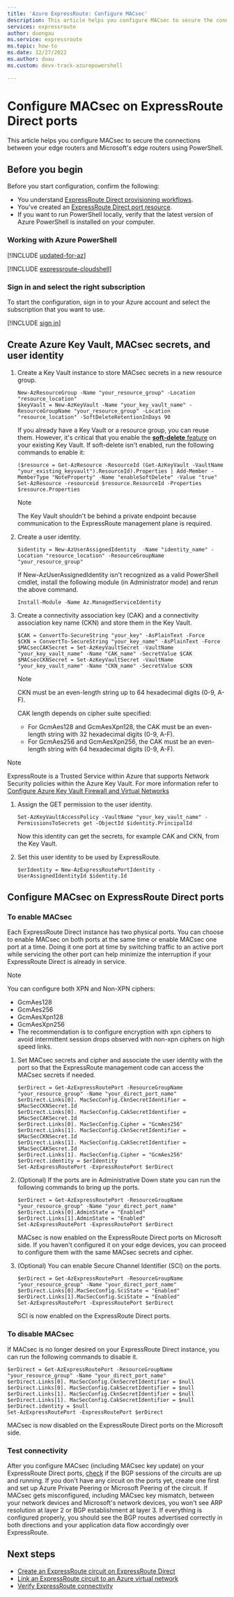 ```yaml
---
title: 'Azure ExpressRoute: Configure MACsec'
description: This article helps you configure MACsec to secure the connections between your edge routers and Microsoft's edge routers.
services: expressroute
author: duongau
ms.service: expressroute
ms.topic: how-to
ms.date: 12/27/2022
ms.author: duau 
ms.custom: devx-track-azurepowershell

---
```


# Configure MACsec on ExpressRoute Direct ports

This article helps you configure MACsec to secure the connections between your edge routers and Microsoft's edge routers using PowerShell.

## Before you begin

Before you start configuration, confirm the following:

* You understand [ExpressRoute Direct provisioning workflows](expressroute-erdirect-about.md).
* You've created an [ExpressRoute Direct port resource](expressroute-howto-erdirect.md).
* If you want to run PowerShell locally, verify that the latest version of Azure PowerShell is installed on your computer.

### Working with Azure PowerShell

[!INCLUDE [updated-for-az](../../includes/hybrid-az-ps.md)]

[!INCLUDE [expressroute-cloudshell](../../includes/expressroute-cloudshell-powershell-about.md)]

### Sign in and select the right subscription

To start the configuration, sign in to your Azure account and select the subscription that you want to use.

   [!INCLUDE [sign in](../../includes/expressroute-cloud-shell-connect.md)]

## Create Azure Key Vault, MACsec secrets, and user identity

1. Create a Key Vault instance to store MACsec secrets in a new resource group.

    ```azurepowershell-interactive
    New-AzResourceGroup -Name "your_resource_group" -Location "resource_location"
    $keyVault = New-AzKeyVault -Name "your_key_vault_name" -ResourceGroupName "your_resource_group" -Location "resource_location" -SoftDeleteRetentionInDays 90
    ```

    If you already have a Key Vault or a resource group, you can reuse them. However, it's critical that you enable the [**soft-delete** feature](../key-vault/general/soft-delete-overview.md) on your existing Key Vault. If soft-delete isn't enabled, run the following commands to enable it:

    ```azurepowershell-interactive
    ($resource = Get-AzResource -ResourceId (Get-AzKeyVault -VaultName "your_existing_keyvault").ResourceId).Properties | Add-Member -MemberType "NoteProperty" -Name "enableSoftDelete" -Value "true"
    Set-AzResource -resourceid $resource.ResourceId -Properties $resource.Properties
    ```
    
    > [!NOTE]
    > The Key Vault shouldn't be behind a private endpoint because communication to the ExpressRoute management plane is required.
    >
    
1. Create a user identity.

    ```azurepowershell-interactive
    $identity = New-AzUserAssignedIdentity  -Name "identity_name" -Location "resource_location" -ResourceGroupName "your_resource_group"
    ```

    If New-AzUserAssignedIdentity isn't recognized as a valid PowerShell cmdlet, install the following module (in Administrator mode) and rerun the above command.

    ```azurepowershell-interactive
    Install-Module -Name Az.ManagedServiceIdentity
    ```
1. Create a connectivity association key (CAK) and a connectivity association key name (CKN) and store them in the Key Vault.

    ```azurepowershell-interactive
    $CAK = ConvertTo-SecureString "your_key" -AsPlainText -Force
    $CKN = ConvertTo-SecureString "your_key_name" -AsPlainText -Force
    $MACsecCAKSecret = Set-AzKeyVaultSecret -VaultName "your_key_vault_name" -Name "CAK_name" -SecretValue $CAK
    $MACsecCKNSecret = Set-AzKeyVaultSecret -VaultName "your_key_vault_name" -Name "CKN_name" -SecretValue $CKN
    ```
   > [!NOTE]
   > CKN must be an even-length string up to 64 hexadecimal digits (0-9, A-F).
   >
   > CAK length depends on cipher suite specified:
   > * For GcmAes128 and GcmAesXpn128, the CAK must be an even-length string with 32 hexadecimal digits (0-9, A-F).
   > * For GcmAes256 and GcmAesXpn256, the CAK must be an even-length string with 64 hexadecimal digits (0-9, A-F).


 > [!NOTE]
   > ExpressRoute is a Trusted Service within Azure that supports Network Security policies within the Azure Key Vault. For more information refer to [Configure Azure Key Vault Firewall and Virtual Networks](../key-vault/general/network-security.md)
   >

1. Assign the GET permission to the user identity.

    ```azurepowershell-interactive
    Set-AzKeyVaultAccessPolicy -VaultName "your_key_vault_name" -PermissionsToSecrets get -ObjectId $identity.PrincipalId
    ```

   Now this identity can get the secrets, for example CAK and CKN, from the Key Vault.

1. Set this user identity to be used by ExpressRoute.

    ```azurepowershell-interactive
    $erIdentity = New-AzExpressRoutePortIdentity -UserAssignedIdentityId $identity.Id
    ```
 
## Configure MACsec on ExpressRoute Direct ports

### To enable MACsec

Each ExpressRoute Direct instance has two physical ports. You can choose to enable MACsec on both ports at the same time or enable MACsec one port at a time. Doing it one port at time by switching traffic to an active port while servicing the other port can help minimize the interruption if your ExpressRoute Direct is already in service.

   > [!NOTE]
   > You can configure both XPN and Non-XPN ciphers:
   > * GcmAes128
   > * GcmAes256
   > * GcmAesXpn128
   > * GcmAesXpn256
   > * The recommendation is to configure encryption with xpn ciphers to avoid intermittent session drops observed with non-xpn ciphers on high speed links.
   >

1. Set MACsec secrets and cipher and associate the user identity with the port so that the ExpressRoute management code can access the MACsec secrets if needed.

    ```azurepowershell-interactive
    $erDirect = Get-AzExpressRoutePort -ResourceGroupName "your_resource_group" -Name "your_direct_port_name"
    $erDirect.Links[0]. MacSecConfig.CknSecretIdentifier = $MacSecCKNSecret.Id
    $erDirect.Links[0]. MacSecConfig.CakSecretIdentifier = $MacSecCAKSecret.Id
    $erDirect.Links[0]. MacSecConfig.Cipher = "GcmAes256"
    $erDirect.Links[1]. MacSecConfig.CknSecretIdentifier = $MacSecCKNSecret.Id
    $erDirect.Links[1]. MacSecConfig.CakSecretIdentifier = $MacSecCAKSecret.Id
    $erDirect.Links[1]. MacSecConfig.Cipher = "GcmAes256"
    $erDirect.identity = $erIdentity
    Set-AzExpressRoutePort -ExpressRoutePort $erDirect
    ```
1. (Optional) If the ports are in Administrative Down state you can run the following commands to bring up the ports.

    ```azurepowershell-interactive
    $erDirect = Get-AzExpressRoutePort -ResourceGroupName "your_resource_group" -Name "your_direct_port_name"
    $erDirect.Links[0].AdminState = "Enabled"
    $erDirect.Links[1].AdminState = "Enabled"
    Set-AzExpressRoutePort -ExpressRoutePort $erDirect
    ```

    MACsec is now enabled on the ExpressRoute Direct ports on Microsoft side. If you haven't configured it on your edge devices, you can proceed to configure them with the same MACsec secrets and cipher.

1. (Optional) You can enable Secure Channel Identifier (SCI) on the ports.

    ```azurepowershell-interactive
    $erDirect = Get-AzExpressRoutePort -ResourceGroupName "your_resource_group" -Name "your_direct_port_name"
    $erDirect.Links[0].MacSecConfig.SciState = "Enabled"
    $erDirect.Links[1].MacSecConfig.SciState = "Enabled"
    Set-AzExpressRoutePort -ExpressRoutePort $erDirect
    ```
    
    SCI is now enabled on the ExpressRoute Direct ports.
    
### To disable MACsec

If MACsec is no longer desired on your ExpressRoute Direct instance, you can run the following commands to disable it.

```azurepowershell-interactive
$erDirect = Get-AzExpressRoutePort -ResourceGroupName "your_resource_group" -Name "your_direct_port_name"
$erDirect.Links[0]. MacSecConfig.CknSecretIdentifier = $null
$erDirect.Links[0]. MacSecConfig.CakSecretIdentifier = $null
$erDirect.Links[1]. MacSecConfig.CknSecretIdentifier = $null
$erDirect.Links[1]. MacSecConfig.CakSecretIdentifier = $null
$erDirect.identity = $null
Set-AzExpressRoutePort -ExpressRoutePort $erDirect
```

MACsec is now disabled on the ExpressRoute Direct ports on the Microsoft side.

### Test connectivity

After you configure MACsec (including MACsec key update) on your ExpressRoute Direct ports, [check](expressroute-troubleshooting-expressroute-overview.md) if the BGP sessions of the circuits are up and running. If you don't have any circuit on the ports yet, create one first and set up Azure Private Peering or Microsoft Peering of the circuit. If MACsec gets misconfigured, including MACsec key mismatch, between your network devices and Microsoft's network devices, you won't see ARP resolution at layer 2 or BGP establishment at layer 3. If everything is configured properly, you should see the BGP routes advertised correctly in both directions and your application data flow accordingly over ExpressRoute.

## Next steps
- [Create an ExpressRoute circuit on ExpressRoute Direct](expressroute-howto-erdirect.md)
- [Link an ExpressRoute circuit to an Azure virtual network](expressroute-howto-linkvnet-arm.md)
- [Verify ExpressRoute connectivity](expressroute-troubleshooting-expressroute-overview.md)
